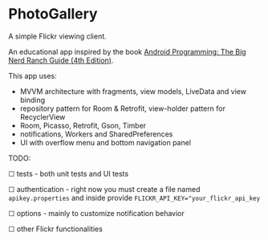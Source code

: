 # PhotoGallery

A simple Flickr viewing client.

An educational app inspired by the book [Android Programming: The Big Nerd Ranch Guide (4th Edition)](https://www.amazon.com/Android-Programming-Ranch-Guide-Guides/dp/0135245125).

This app uses:
- MVVM architecture with fragments, view models, LiveData and view binding
- repository pattern for Room & Retrofit, view-holder pattern for RecyclerView
- Room, Picasso, Retrofit, Gson, Timber
- notifications, Workers and SharedPreferences
- UI with overflow menu and bottom navigation panel

TODO:

☐ tests - both unit tests and UI tests

☐ authentication - right now you must create a file named `apikey.properties` and inside provide `FLICKR_API_KEY="your_flickr_api_key`

☐ options - mainly to customize notification behavior

☐ other Flickr functionalities
